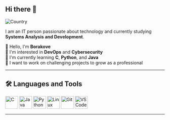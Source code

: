 ## Hi there 👋

![Country](https://img.shields.io/badge/%F0%9F%8C%90%20%20country-Brasil-blue)

I am an IT person passionate about technology and currently studying **Systems Analysis and Development**.

👋 Hello, I'm **Borakove**  
👀 I'm interested in **DevOps** and **Cybersecurity**  
🌱 I'm currently learning **C**, **Python**, and **Java**  
💼 I want to work on challenging projects to grow as a professional

---

## 🛠️ Languages and Tools

<p align="left">
  <img src="https://cdn.jsdelivr.net/gh/devicons/devicon/icons/c/c-original.svg" alt="C" width="40" height="40"/>
  <img src="https://cdn.jsdelivr.net/gh/devicons/devicon/icons/java/java-original.svg" alt="Java" width="40" height="40"/>
  <img src="https://cdn.jsdelivr.net/gh/devicons/devicon/icons/python/python-original.svg" alt="Python" width="40" height="40"/>
  <img src="https://cdn.jsdelivr.net/gh/devicons/devicon/icons/linux/linux-original.svg" alt="Linux" width="40" height="40"/>
  <img src="https://cdn.jsdelivr.net/gh/devicons/devicon/icons/git/git-original.svg" alt="Git" width="40" height="40"/>
  <img src="https://cdn.jsdelivr.net/gh/devicons/devicon/icons/vscode/vscode-original.svg" alt="VSCode" width="40" height="40"/>
</p>

---

